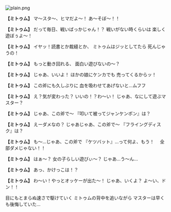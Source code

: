 
![plain.png](../images/backgrounds/plain.png)

**【ミトゥム】**
マ〜スタ〜、ヒマだよ〜！
あ〜そぼ〜！！

**【ミトゥム】**
だって毎日、戦いばっかじゃん！？
戦いがない時くらいは
楽しく遊ぼぅよ〜！

**【ミトゥム】**
イヤッ！読書とか裁縫とか、
ミトゥムはジッとしてたら
死んじゃうの！

**【ミトゥム】**
もっと動き回れる、
面白い遊びないの〜？

**【ミトゥム】**
じゃあ、いいよ！
ほかの娘にケンカでも
売ってくるからッ！

**【ミトゥム】**
この斧にも久しぶりに
血を吸わせてあげないと…ムフフ

**【ミトゥム】**
え？気が変わった？
いいの！？わ〜い！
じゃあ、なにして遊ぶマスター？

**【ミトゥム】**
じゃあ、この斧で〜
『叩いて被ってジャンケンポン』は？

**【ミトゥム】**
えーダメなの？
じゃあじゃあ、この斧で〜
『フライングディスク』は？

**【ミトゥム】**
も〜…じゃあ、この斧で
『ケツバット』…って何よ、もう！
　全部ダメじゃない！！

**【ミトゥム】**
はぁ〜？
女の子らしい遊びぃ〜？
じゃあ…う〜ん…

**【ミトゥム】**
あっ、かけっこは！？

**【ミトゥム】**
わ〜い！やっとオッケーが出た〜！
じゃあ、いくよ？
よ〜い、ドン！！

目にもとまらぬ速さで駆けていく
ミトゥムの背中を追いながら
マスターは早くも後悔していた…